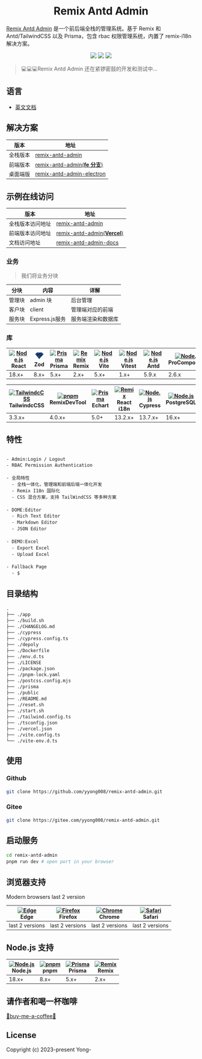<center>
  <h1>Remix Antd Admin</h1>
</center>

[Remix Antd Admin](https://github.com/yyong008/remix-antd-admin) 是一个前后端全栈的管理系统。基于 Remix 和 Antd/TailwindCSS 以及 Prisma，包含 rbac 权限管理系统，内置了 remix-i18n 解决方案。

<p align="center">
  <img src="https://img.shields.io/github/stars/yyong008/remix-antd-admin.svg?style=flat-square" />
  <img src="https://img.shields.io/github/forks/yyong008/remix-antd-admin.svg?style=flat-square" />
  <img src="https://img.shields.io/github/issues/yyong008/remix-antd-admin.svg?style=flat-square" />
</p>

>💻💻💻Remix Antd Admin 还在紧锣密鼓的开发和测试中...


## 语言

- [英文文档](./README)

## 解决方案

|版本|地址|
|---|---|
|全栈版本|[remix-antd-admin](https://github.com/yyong008/remix-antd-admin) |
|前端版本|[remix-antd-admin(**fe 分支**)](https://github.com/yyong008/remix-antd-admin/tree/fe)|
|桌面端版|[remix-antd-admin-electron](https://github.com/yyong008/remix-antd-admin-electron)|

## 示例在线访问

|版本|地址|
|---|---|
|全栈版本访问地址|[remix-antd-admin](https://remix-antd-admin.bczhp.top/)|
|前端版本访问地址|[remix-antd-admin(**Vercel**)](https://remix-antd-admin.vercel.app)|
|文档访问地址|[remix-antd-admin-docs](https://remix-antd-admin-docs.vercel.app/)|


### 业务

>我们将业务分块

|分块|内容|详解|
|---|---|---|
|管理块|admin 块|后台管理|
|客户块|client|管理端对应的前端|
|服务块|Express.js服务|服务端渲染和数据库|

### 库


| [<img src="https://avatars.githubusercontent.com/react" alt="Node.js" width="24px" height="24px" />](https://rxjs.dev/)</br> React  | [<img src="https://github.com/colinhacks/zod/raw/master/logo.svg" alt="pnpm" width="24px" height="24px" />](https://zod.dev/)</br>Zod | [<img src="https://avatars.githubusercontent.com/u/17219288?s=48&v=4" alt="Prisma" width="24px" height="24px" />](https://www.prisma.io/)</br>Prisma | [<img src="https://avatars.githubusercontent.com/u/64235328?s=48&v=4" alt="Remix" width="24px" height="24px" />](https://remix.run/)</br>Remix |  [<img src="https://avatars.githubusercontent.com/u/65625612?s=48&v=4" alt="Node.js" width="24px" height="24px" />](https://vitejs.dev/)</br> Vite |[<img src="https://avatars.githubusercontent.com/u/95747107?s=48&v=4" alt="Node.js" width="24px" height="24px" />](https://vitest.dev/)</br> Vitest|[<img src="https://avatars.githubusercontent.com/u/12101536?s=48&v=4" alt="Node.js" width="24px" height="24px" />](https://ant.design/index-cn/)</br> Antd|[<img src="https://avatars.githubusercontent.com/u/12101536?s=48&v=4" alt="Node.js" width="24px" height="24px" />](https://procomponents.ant.design/en-US)</br>ProComponent|
| --------- | --------- | --------- | --------- |---------|---------|---------|---------|
| 18.x+ | 8.x+| 5.x+ | 2.x+|5.x+|1.x+|5.9.x|2.6.x|

| [<img src="https://avatars.githubusercontent.com/u/67109815?s=48&v=4" alt="TailwindcCSS" width="24px" height="24px" />](https://tailwindcss.com/)</br> TailwindcCSS  | [<img src="https://avatars.githubusercontent.com/u/125564131?s=48&v=4" alt="pnpm" width="24px" height="24px" />](https://remix-development-tools.fly.dev/)</br>RemixDevTool | [<img src="https://echarts.apache.org/en/images/logo.png" alt="Prisma" width="80px" />](https://echarts.apache.org/zh/index.html)</br>Echart | [<img src="https://avatars.githubusercontent.com/u/8546082?s=48&v=4" alt="Remix" width="24px" height="24px" />](https://react.i18next.com/)</br>React i18n |  [<img src="https://avatars.githubusercontent.com/u/8908513?s=48&v=4" alt="Node.js" width="24px" height="24px" />](https://www.cypress.io/)</br> Cypress |[<img src="https://avatars.githubusercontent.com/u/177543?s=200&v=4" alt="Node.js" width="24px" height="24px" />](https://www.postgresql.org/)</br> PostgreSQL|
| --------- | --------- | --------- | --------- |---------|---------|
| 3.3.x+ | 4.0.x+| 5.0+ | 13.2.x+|13.7.x+|16.x+|


## 特性

## 
```sh
- Admin:Login / Logout
- RBAC Permission Authentication

- 全局特性
  - 全栈一体化，管理端和前端后端一体化开发
  - Remix I18n 国际化
  - CSS 混合方案，支持 TailWindCSS 等多种方案

- DOME:Editor
  - Rich Text Editor
  - Markdown Editor
  - JSON Editor

- DEMO:Excel
  - Export Excel
  - Upload Excel

- Fallback Page
  - $
```


## 目录结构

```tree
.
├── ./app
├── ./build.sh
├── ./CHANGELOG.md
├── ./cypress
├── ./cypress.config.ts
├── ./depoly
├── ./Dockerfile
├── ./env.d.ts
├── ./LICENSE
├── ./package.json
├── ./pnpm-lock.yaml
├── ./postcss.config.mjs
├── ./prisma
├── ./public
├── ./README.md
├── ./reset.sh
├── ./start.sh
├── ./tailwind.config.ts
├── ./tsconfig.json
├── ./vercel.json
├── ./vite.config.ts
└── ./vite-env.d.ts
```

## 使用

### Github

```sh
git clone https://github.com/yyong008/remix-antd-admin.git
```

### Gitee

```sh
git clone https://gitee.com/yyong008/remix-antd-admin.git
```

## 启动服务

```sh
cd remix-antd-admin
pnpm run dev # open port in your browser
```

## 浏览器支持

Modern browsers last 2 version

| [<img src="https://raw.githubusercontent.com/alrra/browser-logos/master/src/edge/edge_48x48.png" alt="Edge" width="24px" height="24px" />](https://godban.github.io/browsers-support-badges/)</br> Edge  | [<img src="https://raw.githubusercontent.com/alrra/browser-logos/master/src/firefox/firefox_48x48.png" alt="Firefox" width="24px" height="24px" />](https://godban.github.io/browsers-support-badges/)</br>Firefox | [<img src="https://raw.githubusercontent.com/alrra/browser-logos/master/src/chrome/chrome_48x48.png" alt="Chrome" width="24px" height="24px" />](https://godban.github.io/browsers-support-badges/)</br>Chrome | [<img src="https://raw.githubusercontent.com/alrra/browser-logos/master/src/safari/safari_48x48.png" alt="Safari" width="24px" height="24px" />](https://godban.github.io/browsers-support-badges/)</br>Safari |
| --------- | --------- | --------- | --------- |
| last 2 versions | last 2 versions | last 2 versions | last 2 versions |

## Node.js 支持

| [<img src="https://avatars.githubusercontent.com/u/9950313?s=48&v=4" alt="Node.js" width="24px" height="24px" />](https://avatars.githubusercontent.com/u/9950313?s=48&v=4)</br> Node.js  | [<img src="https://avatars.githubusercontent.com/u/21320719?s=48&v=4" alt="pnpm" width="24px" height="24px" />](https://avatars.githubusercontent.com/u/21320719?s=48&v=4)</br>pnpm | [<img src="https://avatars.githubusercontent.com/u/17219288?s=48&v=4" alt="Prisma" width="24px" height="24px" />](https://avatars.githubusercontent.com/u/17219288?s=48&v=4)</br>Prisma | [<img src="https://avatars.githubusercontent.com/u/64235328?s=48&v=4" alt="Remix" width="24px" height="24px" />](https://avatars.githubusercontent.com/u/64235328?s=48&v=4)</br>Remix |
| --------- | --------- | --------- | --------- |
| 18.x+ | 8.x+| 5.x+ | 2.x+|


## 请作者和喝一杯咖啡

[💌buy-me-a-coffee💌](https://github.com/yyong008/buy-me-a-coffee)

## License

Copyright (c) 2023-present Yong-
